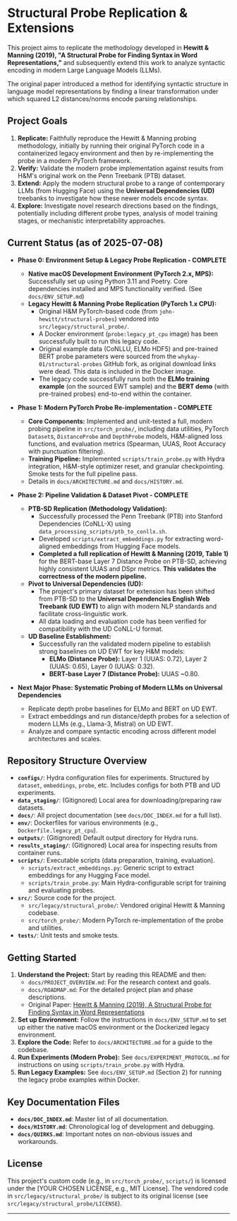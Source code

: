 # Structural Probe Replication & Extensions

This project aims to replicate the methodology developed in **Hewitt & Manning (2019), "A Structural Probe for Finding Syntax in Word Representations,"** and subsequently extend this work to analyze syntactic encoding in modern Large Language Models (LLMs).

The original paper introduced a method for identifying syntactic structure in language model representations by finding a linear transformation under which squared L2 distances/norms encode parsing relationships.

## Project Goals

1.  **Replicate:** Faithfully reproduce the Hewitt & Manning probing methodology, initially by running their original PyTorch code in a containerized legacy environment and then by re-implementing the probe in a modern PyTorch framework.
2.  **Verify:** Validate the modern probe implementation against results from H&M's original work on the Penn Treebank (PTB) dataset.
3.  **Extend:** Apply the modern structural probe to a range of contemporary LLMs (from Hugging Face) using the **Universal Dependencies (UD)** treebanks to investigate how these newer models encode syntax. <!-- Changed PTB to UD here -->
4.  **Explore:** Investigate novel research directions based on the findings, potentially including different probe types, analysis of model training stages, or mechanistic interpretability approaches.

## Current Status (as of 2025-07-08)

*   **Phase 0: Environment Setup & Legacy Probe Replication - COMPLETE**
    *   **Native macOS Development Environment (PyTorch 2.x, MPS):** Successfully set up using Python 3.11 and Poetry. Core dependencies installed and MPS functionality verified. (See `docs/ENV_SETUP.md`)
    *   **Legacy Hewitt & Manning Probe Replication (PyTorch 1.x CPU):**
        *   Original H&M PyTorch-based code (from `john-hewitt/structural-probes`) vendored into `src/legacy/structural_probe/`.
        *   A Docker environment (`probe:legacy_pt_cpu` image) has been successfully built to run this legacy code.
        *   Original example data (CoNLLU, ELMo HDF5) and pre-trained BERT probe parameters were sourced from the `whykay-01/structural-probes` GitHub fork, as original download links were dead. This data is included in the Docker image.
        *   The legacy code successfully runs both the **ELMo training example** (on the sourced EWT sample) and the **BERT demo** (with pre-trained probes) end-to-end within the container.

*   **Phase 1: Modern PyTorch Probe Re-implementation - COMPLETE**
    *   **Core Components:** Implemented and unit-tested a full, modern probing pipeline in `src/torch_probe/`, including data utilities, PyTorch `Dataset`s, `DistanceProbe` and `DepthProbe` models, H&M-aligned loss functions, and evaluation metrics (Spearman, UUAS, Root Accuracy with punctuation filtering).
    *   **Training Pipeline:** Implemented `scripts/train_probe.py` with Hydra integration, H&M-style optimizer reset, and granular checkpointing. Smoke tests for the full pipeline pass.
    *   Details in `docs/ARCHITECTURE.md` and `docs/HISTORY.md`.

*   **Phase 2: Pipeline Validation & Dataset Pivot - COMPLETE** 

    *   **PTB-SD Replication (Methodology Validation):**
        *   Successfully processed the Penn Treebank (PTB) into Stanford Dependencies (CoNLL-X) using `data_processing_scripts/ptb_to_conllx.sh`.
        *   Developed `scripts/extract_embeddings.py` for extracting word-aligned embeddings from Hugging Face models.
        *   **Completed a full replication of Hewitt & Manning (2019, Table 1)** for the BERT-base Layer 7 Distance Probe on PTB-SD, achieving highly consistent UUAS and DSpr metrics. **This validates the correctness of the modern pipeline.**
    *   **Pivot to Universal Dependencies (UD):**
        *   The project's primary dataset for extension has been shifted from PTB-SD to the **Universal Dependencies English Web Treebank (UD EWT)** to align with modern NLP standards and facilitate cross-linguistic work.
        *   All data loading and evaluation code has been verified for compatibility with the UD CoNLL-U format.
    *   **UD Baseline Establishment:**
        *   Successfully ran the validated modern pipeline to establish strong baselines on UD EWT for key H&M models:
            *   **ELMo (Distance Probe):** Layer 1 (UUAS: 0.72), Layer 2 (UUAS: 0.65), Layer 0 (UUAS: 0.32).
            *   **BERT-base Layer 7 (Distance Probe):** UUAS ~0.80.

*   **Next Major Phase: Systematic Probing of Modern LLMs on Universal Dependencies**
    *   Replicate depth probe baselines for ELMo and BERT on UD EWT.
    *   Extract embeddings and run distance/depth probes for a selection of modern LLMs (e.g., Llama-3, Mistral) on UD EWT.
    *   Analyze and compare syntactic encoding across different model architectures and scales.

## Repository Structure Overview

*   **`configs/`**: Hydra configuration files for experiments. Structured by `dataset`, `embeddings`, `probe`, etc. Includes configs for both PTB and UD experiments.
*   **`data_staging/`**: (Gitignored) Local area for downloading/preparing raw datasets.
*   **`docs/`**: All project documentation (see `docs/DOC_INDEX.md` for a full list).
*   **`env/`**: Dockerfiles for various environments (e.g., `Dockerfile.legacy_pt_cpu`).
*   **`outputs/`**: (Gitignored) Default output directory for Hydra runs.
*   **`results_staging/`**: (Gitignored) Local area for inspecting results from container runs.
*   **`scripts/`**: Executable scripts (data preparation, training, evaluation).
    *   `scripts/extract_embeddings.py`: Generic script to extract embeddings for any Hugging Face model.
    *   `scripts/train_probe.py`: Main Hydra-configurable script for training and evaluating probes.
*   **`src/`**: Source code for the project.
    *   `src/legacy/structural_probe/`: Vendored original Hewitt & Manning codebase.
    *   `src/torch_probe/`: Modern PyTorch re-implementation of the probe and utilities.
*   **`tests/`**: Unit tests and smoke tests.

## Getting Started

1.  **Understand the Project:** Start by reading this README and then:
    *   `docs/PROJECT_OVERVIEW.md`: For the research context and goals.
    *   `docs/ROADMAP.md`: For the detailed project plan and phase descriptions.
    *   Original Paper: [Hewitt & Manning (2019), A Structural Probe for Finding Syntax in Word Representations](https://www.aclweb.org/anthology/N19-1042/)
2.  **Set up Environment:** Follow the instructions in `docs/ENV_SETUP.md` to set up either the native macOS environment or the Dockerized legacy environment.
3.  **Explore the Code:** Refer to `docs/ARCHITECTURE.md` for a guide to the codebase.
4.  **Run Experiments (Modern Probe):** See `docs/EXPERIMENT_PROTOCOL.md` for instructions on using `scripts/train_probe.py` with Hydra.
5.  **Run Legacy Examples:** See `docs/ENV_SETUP.md` (Section 2) for running the legacy probe examples within Docker.

## Key Documentation Files

*   **`docs/DOC_INDEX.md`**: Master list of all documentation.
*   **`docs/HISTORY.md`**: Chronological log of development and debugging.
*   **`docs/QUIRKS.md`**: Important notes on non-obvious issues and workarounds.

## License

This project's custom code (e.g., in `src/torch_probe/`, `scripts/`) is licensed under the [YOUR CHOSEN LICENSE, e.g., MIT License]. The vendored code in `src/legacy/structural_probe/` is subject to its original license (see `src/legacy/structural_probe/LICENSE`).

---